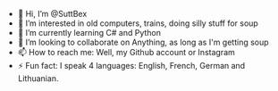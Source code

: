 - 👋 Hi, I’m @SuttBex
- 👀 I’m interested in old computers, trains, doing silly stuff for soup
- 🌱 I’m currently learning C# and Python
- 💞️ I’m looking to collaborate on Anything, as long as I'm getting soup
- 📫 How to reach me: Well, my Github account or Instagram
- ⚡ Fun fact: I speak 4 languages: English, French, German and Lithuanian.

<!---
OldComputerFan/OldComputerFan is a ✨ special ✨ repository because its `README.md` (this file) appears on your GitHub profile.
You can click the Preview link to take a look at your changes.
--->
